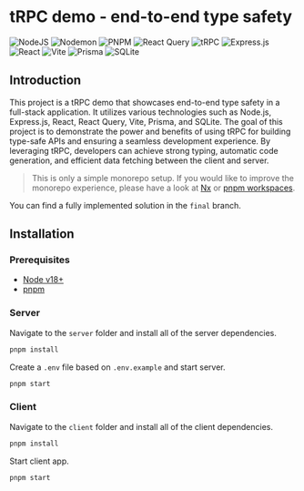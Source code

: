 # tRPC demo - end-to-end type safety

![NodeJS](https://img.shields.io/badge/node.js-6DA55F?style=for-the-badge&logo=node.js&logoColor=white) ![Nodemon](https://img.shields.io/badge/NODEMON-%23323330.svg?style=for-the-badge&logo=nodemon&logoColor=%BBDEAD) ![PNPM](https://img.shields.io/badge/pnpm-%234a4a4a.svg?style=for-the-badge&logo=pnpm&logoColor=f69220) ![React Query](https://img.shields.io/badge/-React%20Query-FF4154?style=for-the-badge&logo=react%20query&logoColor=white) ![tRPC](https://img.shields.io/badge/tRPC-%232596BE.svg?style=for-the-badge&logo=tRPC&logoColor=white) ![Express.js](https://img.shields.io/badge/express.js-%23404d59.svg?style=for-the-badge&logo=express&logoColor=%2361DAFB) ![React](https://img.shields.io/badge/react-%2320232a.svg?style=for-the-badge&logo=react&logoColor=%2361DAFB) ![Vite](https://img.shields.io/badge/vite-%23646CFF.svg?style=for-the-badge&logo=vite&logoColor=white) ![Prisma](https://img.shields.io/badge/Prisma-3982CE?style=for-the-badge&logo=Prisma&logoColor=white) ![SQLite](https://img.shields.io/badge/sqlite-%2307405e.svg?style=for-the-badge&logo=sqlite&logoColor=white)

## Introduction

This project is a tRPC demo that showcases end-to-end type safety in a full-stack application. It utilizes various technologies such as Node.js, Express.js, React, React Query, Vite, Prisma, and SQLite. The goal of this project is to demonstrate the power and benefits of using tRPC for building type-safe APIs and ensuring a seamless development experience. By leveraging tRPC, developers can achieve strong typing, automatic code generation, and efficient data fetching between the client and server.

> This is only a simple monorepo setup. If you would like to improve the monorepo experience, please have a look at [Nx](https://nx.dev/) or [pnpm workspaces](https://pnpm.io/workspaces).

You can find a fully implemented solution in the `final` branch.

## Installation

### Prerequisites

- [Node v18+](https://nodejs.org/en)
- [pnpm](https://pnpm.io/installation)

### Server

Navigate to the `server` folder and install all of the server dependencies.

```bash
pnpm install
```

Create a `.env` file based on `.env.example` and start server.

```bash
pnpm start
```

### Client

Navigate to the `client` folder and install all of the client dependencies.

```bash
pnpm install
```

Start client app.

```bash
pnpm start
```
